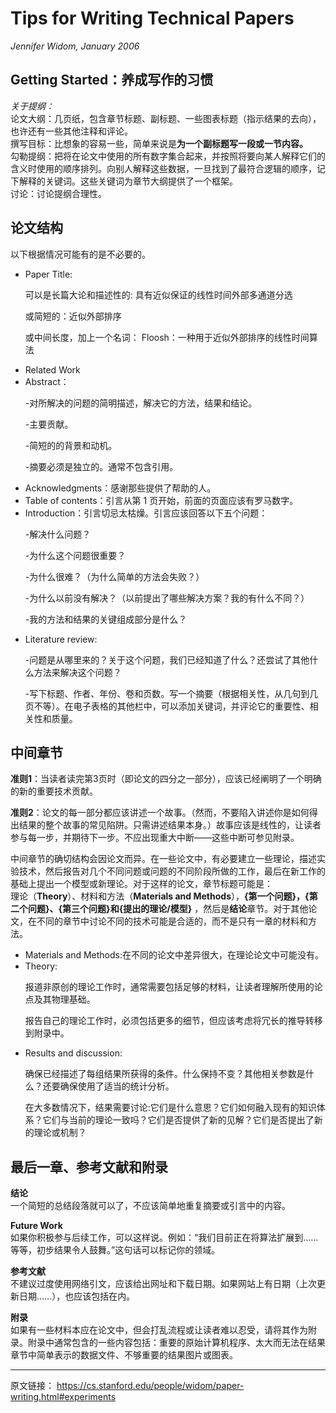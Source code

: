 Tips for Writing Technical Papers
==
*Jennifer Widom, January 2006*

Getting Started：养成写作的习惯
-
*关于提纲：* <br>
论文大纲：几页纸，包含章节标题、副标题、一些图表标题（指示结果的去向），也许还有一些其他注释和评论。<br>
撰写目标：比想象的容易一些，简单来说是**为一个副标题写一段或一节内容。**
<br>
勾勒提纲：把将在论文中使用的所有数字集合起来，并按照将要向某人解释它们的含义时使用的顺序排列。向别人解释这些数据，一旦找到了最符合逻辑的顺序，记下解释的关键词。这些关键词为章节大纲提供了一个框架。
<br>
讨论：讨论提纲合理性。

论文结构
-
以下根据情况可能有的是不必要的。<br>
<ul>
<li>Paper Title:
  <p>可以是长篇大论和描述性的: 具有近似保证的线性时间外部多通道分选 </p>
  <p>或简短的：近似外部排序</p>
  <p>或中间长度，加上一个名词：
Floosh：一种用于近似外部排序的线性时间算法</p>

</li>
<li>Related Work
  
</li>
<li>Abstract：
  <p>-对所解决的问题的简明描述，解决它的方法，结果和结论。</p>
  <p>-主要贡献。</p>
  <p>-简短的的背景和动机。</p>
  <p>-摘要必须是独立的。通常不包含引用。</p>
</li>
<li>Acknowledgments：感谢那些提供了帮助的人。</li>
<li>Table of contents：引言从第 1 页开始，前面的页面应该有罗马数字。</li>
<li>Introduction：引言切忌太枯燥。引言应该回答以下五个问题：
    <p>-解决什么问题？</p>
    <p>-为什么这个问题很重要？</p>
    <p>-为什么很难？（为什么简单的方法会失败？）</p>
    <p>-为什么以前没有解决？（以前提出了哪些解决方案？我的有什么不同？）</p>
    <p>-我的方法和结果的关键组成部分是什么？</p>

</li>
<li>Literature review:
  <p>-问题是从哪里来的？关于这个问题，我们已经知道了什么？还尝试了其他什么方法来解决这个问题？</p>
  <p>-写下标题、作者、年份、卷和页数。写一个摘要（根据相关性，从几句到几页不等）。在电子表格的其他栏中，可以添加关键词，并评论它的重要性、相关性和质量。</p>
</li>

</ul>

中间章节
--

**准则1**：当读者读完第3页时（即论文的四分之一部分），应该已经阐明了一个明确的新的重要技术贡献。

**准则2**：论文的每一部分都应该讲述一个故事。（然而，不要陷入讲述你是如何得出结果的整个故事的常见陷阱。只需讲述结果本身。）故事应该是线性的，让读者参与每一步，并期待下一步。不应出现重大中断——这些中断可参见附录。

中间章节的确切结构会因论文而异。在一些论文中，有必要建立一些理论，描述实验技术，然后报告对几个不同问题或问题的不同阶段所做的工作，最后在新工作的基础上提出一个模型或新理论。对于这样的论文，章节标题可能是：<br>理论（**Theory**）、材料和方法（**Materials and Methods**），**{第一个问题}，{第二个问题}、{第三个问题}和{提出的理论/模型}** ，然后是**结论**章节。对于其他论文，在不同的章节中讨论不同的技术可能是合适的，而不是只有一章的材料和方法。

<ul>
  <li>Materials and Methods:在不同的论文中差异很大，在理论论文中可能没有。
  </li>
  <li>Theory:
    <p>报道非原创的理论工作时，通常需要包括足够的材料，让读者理解所使用的论点及其物理基础。</p>
    <p>报告自己的理论工作时，必须包括更多的细节，但应该考虑将冗长的推导转移到附录中。</p>
  </li>
  <li>Results and discussion:
    <p>确保已经描述了每组结果所获得的条件。什么保持不变？其他相关参数是什么？还要确保使用了适当的统计分析。</p>
    <p>在大多数情况下，结果需要讨论:它们是什么意思？它们如何融入现有的知识体系？它们与当前的理论一致吗？它们是否提供了新的见解？它们是否提出了新的理论或机制？</p>
  </li>

</ul>

最后一章、参考文献和附录
-

**结论**<br>
一个简短的总结段落就可以了，不应该简单地重复摘要或引言中的内容。
<br>

**Future Work**<br>
如果你积极参与后续工作，可以这样说。例如：“我们目前正在将算法扩展到……等等，初步结果令人鼓舞。”这句话可以标记你的领域。


**参考文献**
<br>
不建议过度使用网络引文，应该给出网址和下载日期。如果网站上有日期（上次更新日期……），也应该包括在内。
<br>

**附录**
<br>
如果有一些材料本应在论文中，但会打乱流程或让读者难以忍受，请将其作为附录。附录中通常包含的一些内容包括：重要的原始计算机程序、太大而无法在结果章节中简单表示的数据文件、不够重要的结果图片或图表。


__________
原文链接：
<https://cs.stanford.edu/people/widom/paper-writing.html#experiments>
